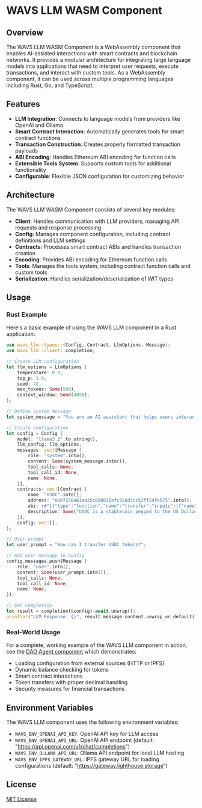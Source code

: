 # WAVS LLM WASM Component

## Overview

The WAVS LLM WASM Component is a WebAssembly component that enables AI-assisted interactions with smart contracts and blockchain networks. It provides a modular architecture for integrating large language models into applications that need to interpret user requests, execute transactions, and interact with custom tools. As a WebAssembly component, it can be used across multiple programming languages including Rust, Go, and TypeScript.

## Features

- **LLM Integration**: Connects to language models from providers like OpenAI and Ollama
- **Smart Contract Interaction**: Automatically generates tools for smart contract functions
- **Transaction Construction**: Creates properly formatted transaction payloads
- **ABI Encoding**: Handles Ethereum ABI encoding for function calls
- **Extensible Tools System**: Supports custom tools for additional functionality
- **Configurable**: Flexible JSON configuration for customizing behavior

## Architecture

The WAVS LLM WASM Component consists of several key modules:

- **Client**: Handles communication with LLM providers, managing API requests and response processing
- **Config**: Manages component configuration, including contract definitions and LLM settings
- **Contracts**: Processes smart contract ABIs and handles transaction creation
- **Encoding**: Provides ABI encoding for Ethereum function calls
- **Tools**: Manages the tools system, including contract function calls and custom tools
- **Serialization**: Handles serialization/deserialization of WIT types

## Usage

### Rust Example

Here's a basic example of using the WAVS LLM component in a Rust application:

```rust
use wavs_llm::types::{Config, Contract, LlmOptions, Message};
use wavs_llm::client::completion;

// Create LLM configuration
let llm_options = LlmOptions {
    temperature: 0.0,
    top_p: 1.0,
    seed: 42,
    max_tokens: Some(500),
    context_window: Some(4096),
};

// Define system message
let system_message = "You are an AI assistant that helps users interact with blockchain applications.";

// Create configuration
let config = Config {
    model: "llama3.2".to_string(),
    llm_config: llm_options,
    messages: vec![Message {
        role: "system".into(),
        content: Some(system_message.into()),
        tool_calls: None,
        tool_call_id: None,
        name: None,
    }],
    contracts: vec![Contract {
        name: "USDC".into(),
        address: "0xb7278a61aa25c888815afc32ad3cc52ff24fe575".into(),
        abi: r#"[{"type":"function","name":"transfer","inputs":[{"name":"to","type":"address","internalType":"address"},{"name":"value","type":"uint256","internalType":"uint256"}],"outputs":[{"name":"","type":"bool","internalType":"bool"}],"stateMutability":"nonpayable"}]"#.into(),
        description: Some("USDC is a stablecoin pegged to the US Dollar".into()),
    }],
    config: vec![],
};

// User prompt
let user_prompt = "How can I transfer USDC tokens?";

// Add user message to config
config.messages.push(Message {
    role: "user".into(),
    content: Some(user_prompt.into()),
    tool_calls: None,
    tool_call_id: None,
    name: None,
});

// Get completion
let result = completion(&config).await.unwrap();
println!("LLM Response: {}", result.message.content.unwrap_or_default());
```

### Real-World Usage

For a complete, working example of the WAVS LLM component in action, see the [DAO Agent component](../components/dao-agent) which demonstrates:

- Loading configuration from external sources (HTTP or IPFS)
- Dynamic balance checking for tokens
- Smart contract interactions
- Token transfers with proper decimal handling
- Security measures for financial transactions

## Environment Variables

The WAVS LLM component uses the following environment variables:

- `WAVS_ENV_OPENAI_API_KEY`: OpenAI API key for LLM access
- `WAVS_ENV_OPENAI_API_URL`: OpenAI API endpoint (default: "https://api.openai.com/v1/chat/completions")
- `WAVS_ENV_OLLAMA_API_URL`: Ollama API endpoint for local LLM hosting
- `WAVS_ENV_IPFS_GATEWAY_URL`: IPFS gateway URL for loading configurations (default: "https://gateway.lighthouse.storage")

## License

[MIT License](LICENSE)
